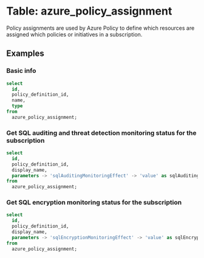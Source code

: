 # Table: azure_policy_assignment

Policy assignments are used by Azure Policy to define which resources are assigned which policies or initiatives in a subscription.

## Examples

### Basic info

```sql
select
  id,
  policy_definition_id,
  name,
  type
from
  azure_policy_assignment;
```

### Get SQL auditing and threat detection monitoring status for the subscription

```sql
select
  id,
  policy_definition_id,
  display_name,
  parameters -> 'sqlAuditingMonitoringEffect' -> 'value' as sqlAuditingMonitoringEffect
from
  azure_policy_assignment;
```

### Get SQL encryption monitoring status for the subscription

```sql
select
  id,
  policy_definition_id,
  display_name,
  parameters -> 'sqlEncryptionMonitoringEffect' -> 'value' as sqlEncryptionMonitoringEffect
from
  azure_policy_assignment;
```
